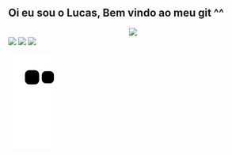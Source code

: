 ## Oi eu sou o Lucas, Bem vindo ao meu git ^^
<div align="center">
  <a href="https://github.com/SweeT-Dev">
  <img height="180em" src="https://github-readme-stats.vercel.app/api?username=SweeT-Dev&show_icons=true&theme=dark&include_all_commits=true&count_private=true"/>
  
</div>
 
<div>
 <a href="https://t.me/xxSweeTxx" target="_blank"><img src="https://img.shields.io/badge/Telegram-2CA5E0?style=for-the-badge&logo=telegram&logoColor=white" target="_blank"></a> 
  <a href = "mailto:contatorafaballerini@gmail.com"><img src="https://img.shields.io/badge/-Gmail-%23333?style=for-the-badge&logo=gmail&logoColor=white" target="_blank"></a>
  <a href="https://www.linkedin.com/in/lucas-mota-987a6620b/" target="_blank"><img src="https://img.shields.io/badge/-LinkedIn-%230077B5?style=for-the-badge&logo=linkedin&logoColor=white" target="_blank"></a> 
 
  ![Snake animation](https://github.com/SweeT-Dev/SweeT-Dev/blob/output/github-contribution-grid-snake.svg)
 
</div>

